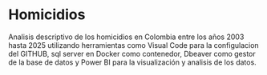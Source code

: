 # Homicidios
Analisis descriptivo de los homicidios en Colombia entre los años 2003 hasta 2025 utilizando herramientas como Visual Code para la configulacion del GITHUB, sql server en Docker como contenedor, Dbeaver como gestor de la base de datos y Power BI para la visualización y analisis de los datos.
